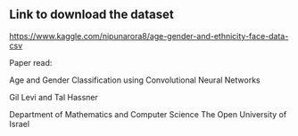 ## Link to download the dataset

https://www.kaggle.com/nipunarora8/age-gender-and-ethnicity-face-data-csv



Paper read:

Age and Gender Classification using Convolutional Neural Networks

Gil Levi and Tal Hassner

Department of Mathematics and Computer Science The Open University of Israel